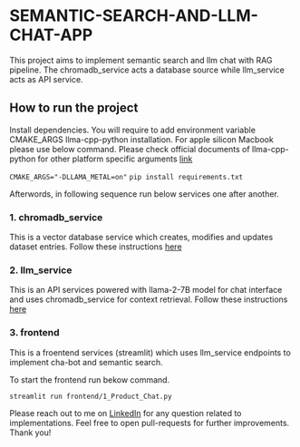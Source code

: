 # SEMANTIC-SEARCH-AND-LLM-CHAT-APP
This project aims to implement semantic search and llm chat with RAG pipeline. The chromadb_service acts a database source while llm_service acts as API service. 

## How to run the project
Install dependencies.
You will require to add environment variable CMAKE_ARGS llma-cpp-python installation. For apple silicon Macbook please use below command. Please check official documents of llma-cpp-python for other platform specific arguments [link](https://pypi.org/project/llama-cpp-python/)

`CMAKE_ARGS="-DLLAMA_METAL=on"`
`pip install requirements.txt`

Afterwords, in following sequence run below services one after another. 

### 1. chromadb_service
This is a vector database service which creates, modifies and updates dataset entries.
Follow these instructions [here](./chromadb_service/README.md)

### 2. llm_service
This is an API services powered with llama-2-7B model for chat interface and uses chromadb_service for context retrieval. 
Follow these instructions [here](./llm_service/README.md)

### 3. frontend
This is a froentend services (streamlit) which uses llm_service endpoints to implement cha-bot and semantic search. 

To start the frontend run bekow command.

`streamlit run frontend/1_Product_Chat.py`

Please reach out to me on [LinkedIn](https://www.linkedin.com/in/aambekar234/) for any question related to implementations. Feel free to open pull-requests for further improvements. Thank you!